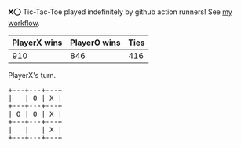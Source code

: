 :x::o: Tic-Tac-Toe played indefinitely by github action runners! See [my workflow](.github/workflows/play.yaml).

|PlayerX wins|PlayerO wins|Ties|
|-|-|-|
|910|846|416|

PlayerX's turn.

<pre>
+---+---+---+
|   | O | X |
+---+---+---+
| O | O | X |
+---+---+---+
|   |   | X |
+---+---+---+
</pre>